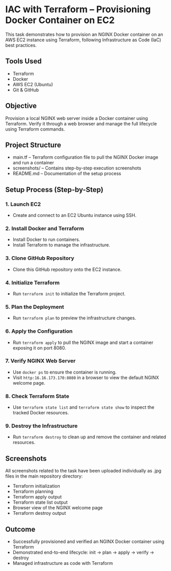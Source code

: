 # IAC with Terraform – Provisioning Docker Container on EC2

This task demonstrates how to provision an NGINX Docker container on an AWS EC2 instance using Terraform, following Infrastructure as Code (IaC) best practices.

## Tools Used

- Terraform  
- Docker  
- AWS EC2 (Ubuntu)  
- Git & GitHub  

## Objective

Provision a local NGINX web server inside a Docker container using Terraform. Verify it through a web browser and manage the full lifecycle using Terraform commands.

## Project Structure

- main.tf – Terraform configuration file to pull the NGINX Docker image and run a container  
- screenshots/ – Contains step-by-step execution screenshots  
- README.md – Documentation of the setup process  

## Setup Process (Step-by-Step)

### 1. Launch EC2
- Create and connect to an EC2 Ubuntu instance using SSH.

### 2. Install Docker and Terraform
- Install Docker to run containers.
- Install Terraform to manage the infrastructure.

### 3. Clone GitHub Repository
- Clone this GitHub repository onto the EC2 instance.

### 4. Initialize Terraform
- Run `terraform init` to initialize the Terraform project.

### 5. Plan the Deployment
- Run `terraform plan` to preview the infrastructure changes.

### 6. Apply the Configuration
- Run `terraform apply` to pull the NGINX image and start a container exposing it on port 8080.

### 7. Verify NGINX Web Server
- Use `docker ps` to ensure the container is running.
- Visit `http:16.16.173.170:8080` in a browser to view the default NGINX welcome page.

### 8. Check Terraform State
- Use `terraform state list` and `terraform state show` to inspect the tracked Docker resources.

### 9. Destroy the Infrastructure
- Run `terraform destroy` to clean up and remove the container and related resources.

## Screenshots

All screenshots related to the task have been uploaded individually as .jpg files in the main repository directory:

- Terraform initialization
- Terraform planning
- Terraform apply output
- Terraform state list output
- Browser view of the NGINX welcome page
- Terraform destroy output

## Outcome

- Successfully provisioned and verified an NGINX Docker container using Terraform  
- Demonstrated end-to-end lifecycle: init → plan → apply → verify → destroy  
- Managed infrastructure as code with Terraform
